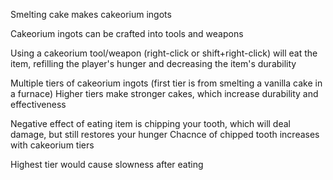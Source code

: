 Smelting cake makes cakeorium ingots

Cakeorium ingots can be crafted into tools and weapons

Using a cakeorium tool/weapon (right-click or shift+right-click) will eat the item, refilling the player's hunger and decreasing the item's durability

Multiple tiers of cakeorium ingots (first tier is from smelting a vanilla cake in a furnace)
Higher tiers make stronger cakes, which increase durability and effectiveness

Negative effect of eating item is chipping your tooth, which will deal damage, but still restores your hunger
Chacnce of chipped tooth increases with cakeorium tiers

Highest tier would cause slowness after eating
